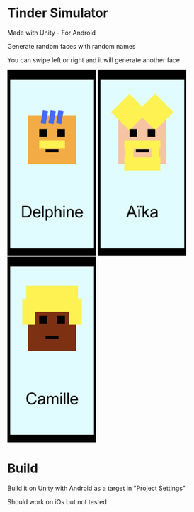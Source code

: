 # Tinder Simulator
Made with Unity - For Android

Generate random faces with random names

You can swipe left or right and it will generate another face

<div class="row">
  <img src="/coolpic1.png" width="200">
  <img src="/coolpic2.png" width="200">
  <img src="/coolpic3.png" width="200">
</div>


# Build
Build it on Unity with Android as a target in "Project Settings"

Should work on iOs but not tested

